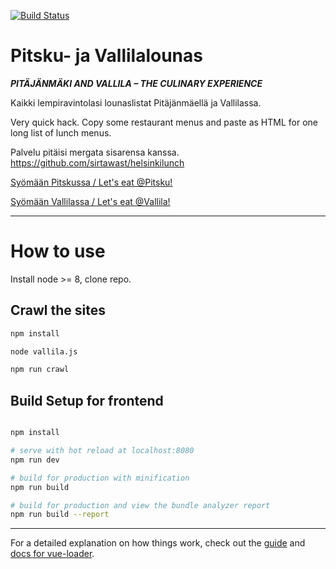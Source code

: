 [![Build Status](https://travis-ci.org/sirtawast/helsinkilunch.svg?branch=master)](https://travis-ci.org/sirtawast/helsinkilunch)

# Pitsku- ja Vallilalounas

_**PITÄJÄNMÄKI AND VALLILA – THE CULINARY EXPERIENCE**_

Kaikki lempiravintolasi lounaslistat Pitäjänmäellä ja Vallilassa.

Very quick hack. Copy some restaurant menus and paste as HTML for one long list of lunch menus.

Palvelu pitäisi mergata sisarensa kanssa. https://github.com/sirtawast/helsinkilunch

[Syömään Pitskussa / Let's eat @Pitsku!](https://sirtawast.github.io/helsinkilunch)

[Syömään Vallilassa / Let's eat @Vallila!](https://sirtawast.github.io/helsinkilunch/#/vallila)

---

# How to use

Install node >= 8, clone repo.

## Crawl the sites

```bash
npm install

node vallila.js

npm run crawl
```

## Build Setup for frontend

```bash

npm install

# serve with hot reload at localhost:8080
npm run dev

# build for production with minification
npm run build

# build for production and view the bundle analyzer report
npm run build --report
```

---

For a detailed explanation on how things work, check out the [guide](http://vuejs-templates.github.io/webpack/) and [docs for vue-loader](http://vuejs.github.io/vue-loader).

